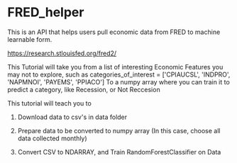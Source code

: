 # FRED_helper
This is an API that helps users pull economic data from FRED to machine learnable form. 

https://research.stlouisfed.org/fred2/

This Tutorial will take you from a list of interesting Economic Features you may not to explore, such as categories_of_interest = ['CPIAUCSL', 'INDPRO', 'NAPMNOI', 'PAYEMS', 'PPIACO']
To a numpy array where you can train it to predict a category, like Recession, or Not Reccesion 


This tutorial will teach you to 

1. Download data to csv's in data folder

2. Prepare data to be converted to numpy array (In this case, choose all data collected monthly)

3. Convert CSV to NDARRAY, and Train RandomForestClassifier on Data
